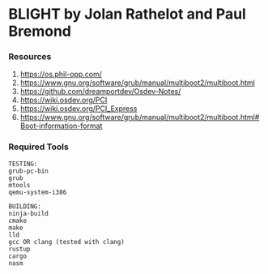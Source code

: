 # BLIGHT by Jolan Rathelot and Paul Bremond

### Resources
1. https://os.phil-opp.com/
2. https://www.gnu.org/software/grub/manual/multiboot2/multiboot.html
3. https://github.com/dreamportdev/Osdev-Notes/
4. https://wiki.osdev.org/PCI
5. https://wiki.osdev.org/PCI_Express
6. https://www.gnu.org/software/grub/manual/multiboot2/multiboot.html#Boot-information-format

### Required Tools
```
TESTING:
grub-pc-bin
grub
mtools
qemu-system-i386

BUILDING: 
ninja-build
cmake
make
lld
gcc OR clang (tested with clang)
rustup
cargo
nasm
```
